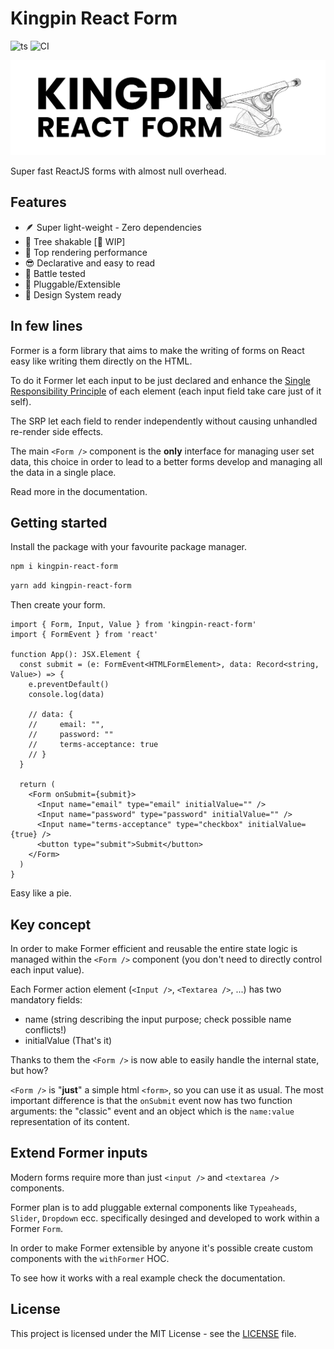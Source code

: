 # Kingpin React Form

![ts](https://badgen.net/badge/-/TypeScript/blue?icon=typescript&label)
![CI](https://github.com/Valerioageno/former/actions/workflows/main.yml/badge.svg)

![Kingpin react form cover](Cover.png 'Kingpin React Form')

Super fast ReactJS forms with almost null overhead.

## Features

- 🪶 Super light-weight - Zero dependencies
- 🌲 Tree shakable [🚧 WIP]
- 🎯 Top rendering performance
- 😎 Declarative and easy to read
- 🔫 Battle tested
- 🔌 Pluggable/Extensible
- 🔖 Design System ready

## In few lines

Former is a form library that aims to make the writing of forms on React easy like writing them directly
on the HTML.

To do it Former let each input to be just declared and enhance the [Single
Responsibility Principle](https://en.wikipedia.org/wiki/Single-responsibility_principle)
of each element (each input field take care just of it self).

The SRP let each field to render independently without causing unhandled re-render side effects.

The main `<Form />` component is the **only** interface for managing user set data, this choice in order to
lead to a better forms develop and managing all the data in a single place.

Read more in the documentation.

## Getting started

Install the package with your favourite package manager.

```bash
npm i kingpin-react-form
```

```bash
yarn add kingpin-react-form
```

Then create your form.

```tsx
import { Form, Input, Value } from 'kingpin-react-form'
import { FormEvent } from 'react'

function App(): JSX.Element {
  const submit = (e: FormEvent<HTMLFormElement>, data: Record<string, Value>) => {
    e.preventDefault()
    console.log(data)

    // data: {
    //     email: "",
    //     password: ""
    //     terms-acceptance: true
    // }
  }

  return (
    <Form onSubmit={submit}>
      <Input name="email" type="email" initialValue="" />
      <Input name="password" type="password" initialValue="" />
      <Input name="terms-acceptance" type="checkbox" initialValue={true} />
      <button type="submit">Submit</button>
    </Form>
  )
}
```

Easy like a pie.

## Key concept

In order to make Former efficient and reusable the entire state logic is managed
within the `<Form />` component (you don't need to directly control each input value).

Each Former action element (`<Input />`, `<Textarea />`, ...) has two mandatory fields:

- name (string describing the input purpose; check possible name conflicts!)
- initialValue (That's it)

Thanks to them the `<Form />` is now able to easily handle the internal state, but how?

`<Form />` is "**just**" a simple html `<form>`, so you can use it as usual. The most important
difference is that the `onSubmit` event now has two function arguments: the "classic" event and an object
which is the `name:value` representation of its content.

## Extend Former inputs

Modern forms require more than just `<input />` and `<textarea />` components.

Former plan is to add pluggable external components like `Typeaheads`, `Slider`, `Dropdown` ecc.
specifically desinged and developed to work within a Former `Form`.

In order to make Former extensible by anyone it's possible create custom
components with the `withFormer` HOC.

To see how it works with a real example check the documentation.

## License

This project is licensed under the MIT License - see the
[LICENSE](https://github.com/Valerioageno/former/blob/main/LICENSE) file.

